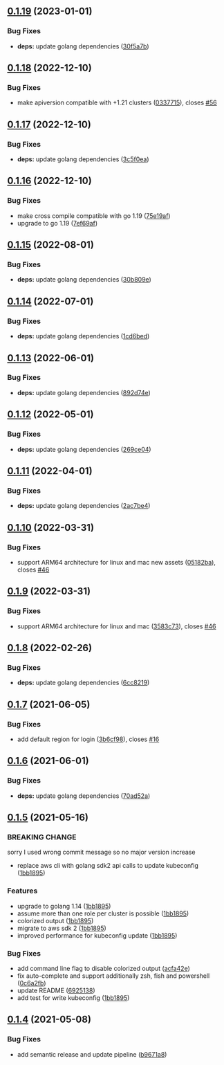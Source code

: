## [0.1.19](https://github.com/signavio/aws-mfa-login/compare/v0.1.18...v0.1.19) (2023-01-01)


### Bug Fixes

* **deps:** update golang dependencies ([30f5a7b](https://github.com/signavio/aws-mfa-login/commit/30f5a7b4fcbd983b1e5f079ee8d4e6d7c49da1c0))

## [0.1.18](https://github.com/signavio/aws-mfa-login/compare/v0.1.17...v0.1.18) (2022-12-10)


### Bug Fixes

* make apiversion compatible with +1.21 clusters ([0337715](https://github.com/signavio/aws-mfa-login/commit/03377151ab096374d8a364a0d029b847118697a4)), closes [#56](https://github.com/signavio/aws-mfa-login/issues/56)

## [0.1.17](https://github.com/signavio/aws-mfa-login/compare/v0.1.16...v0.1.17) (2022-12-10)


### Bug Fixes

* **deps:** update golang dependencies ([3c5f0ea](https://github.com/signavio/aws-mfa-login/commit/3c5f0eabf09f8ebf26bf309ddd29ce4f1ea5f2c5))

## [0.1.16](https://github.com/signavio/aws-mfa-login/compare/v0.1.15...v0.1.16) (2022-12-10)


### Bug Fixes

* make cross compile compatible with go 1.19 ([75e19af](https://github.com/signavio/aws-mfa-login/commit/75e19af8fc7e0c6dd3f62add52e639148ed944c2))
* upgrade to go 1.19 ([7ef69af](https://github.com/signavio/aws-mfa-login/commit/7ef69aff05f4356e27f4ad71895c324023d9a252))

## [0.1.15](https://github.com/signavio/aws-mfa-login/compare/v0.1.14...v0.1.15) (2022-08-01)


### Bug Fixes

* **deps:** update golang dependencies ([30b809e](https://github.com/signavio/aws-mfa-login/commit/30b809e74037c941b5be60a2015d2332ef85106a))

## [0.1.14](https://github.com/signavio/aws-mfa-login/compare/v0.1.13...v0.1.14) (2022-07-01)


### Bug Fixes

* **deps:** update golang dependencies ([1cd6bed](https://github.com/signavio/aws-mfa-login/commit/1cd6bedaee24865f2f25ac47919c74de454f5320))

## [0.1.13](https://github.com/signavio/aws-mfa-login/compare/v0.1.12...v0.1.13) (2022-06-01)


### Bug Fixes

* **deps:** update golang dependencies ([892d74e](https://github.com/signavio/aws-mfa-login/commit/892d74e0917a0bce619d366c88fb64f7f027f968))

## [0.1.12](https://github.com/signavio/aws-mfa-login/compare/v0.1.11...v0.1.12) (2022-05-01)


### Bug Fixes

* **deps:** update golang dependencies ([269ce04](https://github.com/signavio/aws-mfa-login/commit/269ce04c65b122182f8a4dd7926e5cd50f396bdc))

## [0.1.11](https://github.com/signavio/aws-mfa-login/compare/v0.1.10...v0.1.11) (2022-04-01)


### Bug Fixes

* **deps:** update golang dependencies ([2ac7be4](https://github.com/signavio/aws-mfa-login/commit/2ac7be46af42bdaa9cbfd1bc8c0992bd9076f028))

## [0.1.10](https://github.com/signavio/aws-mfa-login/compare/v0.1.9...v0.1.10) (2022-03-31)


### Bug Fixes

* support ARM64 architecture for linux and mac new assets ([05182ba](https://github.com/signavio/aws-mfa-login/commit/05182ba50424ca643cb6cf6f6f5caae3fa7ca2f3)), closes [#46](https://github.com/signavio/aws-mfa-login/issues/46)

## [0.1.9](https://github.com/signavio/aws-mfa-login/compare/v0.1.8...v0.1.9) (2022-03-31)


### Bug Fixes

* support ARM64 architecture for linux and mac ([3583c73](https://github.com/signavio/aws-mfa-login/commit/3583c73a5123a7998821c17bc3154c9e2701590d)), closes [#46](https://github.com/signavio/aws-mfa-login/issues/46)

## [0.1.8](https://github.com/signavio/aws-mfa-login/compare/v0.1.7...v0.1.8) (2022-02-26)


### Bug Fixes

* **deps:** update golang dependencies ([6cc8219](https://github.com/signavio/aws-mfa-login/commit/6cc8219b2cc10c7918f6868518dd7dfa25fc0fbd))

## [0.1.7](https://github.com/signavio/aws-mfa-login/compare/v0.1.6...v0.1.7) (2021-06-05)


### Bug Fixes

* add default region for login ([3b6cf98](https://github.com/signavio/aws-mfa-login/commit/3b6cf980f6ee1aaa5008fc0dd379eeb8ee850998)), closes [#16](https://github.com/signavio/aws-mfa-login/issues/16)

## [0.1.6](https://github.com/signavio/aws-mfa-login/compare/v0.1.5...v0.1.6) (2021-06-01)


### Bug Fixes

* **deps:** update golang dependencies ([70ad52a](https://github.com/signavio/aws-mfa-login/commit/70ad52a70549e8369e4c51f49f6b655117a0da5e))

## [0.1.5](https://github.com/signavio/aws-mfa-login/compare/v0.1.4...v0.1.5) (2021-05-16)

### BREAKING CHANGE
sorry I used wrong commit message so no major version increase
* replace aws cli with golang sdk2 api calls to update kubeconfig ([1bb1895](https://github.com/signavio/aws-mfa-login/commit/1bb18953a76b3ae1956285559f432422f8d4d17e))

### Features
* upgrade to golang 1.14 ([1bb1895](https://github.com/signavio/aws-mfa-login/commit/1bb18953a76b3ae1956285559f432422f8d4d17e))
* assume more than one role per cluster is possible ([1bb1895](https://github.com/signavio/aws-mfa-login/commit/1bb18953a76b3ae1956285559f432422f8d4d17e))
* colorized output ([1bb1895](https://github.com/signavio/aws-mfa-login/commit/1bb18953a76b3ae1956285559f432422f8d4d17e))
* migrate to aws sdk 2 ([1bb1895](https://github.com/signavio/aws-mfa-login/commit/1bb18953a76b3ae1956285559f432422f8d4d17e))
* improved performance for kubeconfig update ([1bb1895](https://github.com/signavio/aws-mfa-login/commit/1bb18953a76b3ae1956285559f432422f8d4d17e))


### Bug Fixes

* add command line flag to disable colorized output ([acfa42e](https://github.com/signavio/aws-mfa-login/commit/acfa42e02588c8e7c6bc8619464cfd9136049b4e))
* fix auto-complete and support additionally zsh, fish and powershell ([0c6a2fb](https://github.com/signavio/aws-mfa-login/commit/0c6a2fb154efe562775b66c5ebb04c7bd1f9ea94))
* update README ([6925138](https://github.com/signavio/aws-mfa-login/commit/692513829af3cc1a5f85fa3acbdfcbc483fe8ec0))
* add test for write kubeconfig ([1bb1895](https://github.com/signavio/aws-mfa-login/commit/1bb18953a76b3ae1956285559f432422f8d4d17e))

## [0.1.4](https://github.com/signavio/aws-mfa-login/compare/v0.1.3...v0.1.4) (2021-05-08)


### Bug Fixes

* add semantic release and update pipeline ([b9671a8](https://github.com/signavio/aws-mfa-login/commit/b9671a8a035bc7bda18d09bf9669a9b69468bfe7))
